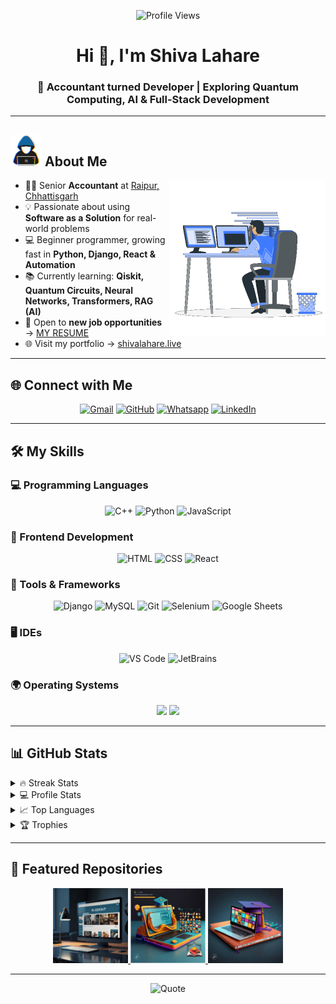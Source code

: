 <p align="center"> 
  <img src="https://komarev.com/ghpvc/?username=shivalahare&label=Profile%20views&color=0047AB&style=plastic" alt="Profile Views"/>
</p>

<h1 align="center">Hi 👋, I'm Shiva Lahare</h1>
<h3 align="center">🚀 Accountant turned Developer | Exploring Quantum Computing, AI & Full-Stack Development</h3>

---

## <picture><img src ="https://raw.githubusercontent.com/shivalahare/shivalahare/main/about_me.gif" width = 50px></picture> About Me

<picture> 
  <img align="right" src="https://raw.githubusercontent.com/shivalahare/shivalahare/main/Right_Side.gif" width="250px">
</picture>

- 👨‍💼 Senior **Accountant** at [Raipur, Chhattisgarh](https://maps.app.goo.gl/6z8YikhbrVEuMJBc7)  
- 💡 Passionate about using **Software as a Solution** for real-world problems  
- 💻 Beginner programmer, growing fast in **Python, Django, React & Automation**  
- 📚 Currently learning: **Qiskit, Quantum Circuits, Neural Networks, Transformers, RAG (AI)**  
- 🤝 Open to **new job opportunities** → [MY RESUME]()  
- 🌐 Visit my portfolio → [shivalahare.live](https://shivalahare.live)  

---

## 🌐 Connect with Me
<p align="center">
	<a href="mailto:shiva.lahare@gmail.com"><img src="https://img.shields.io/badge/gmail-%23EA4335.svg?style=plastic&logo=gmail&logoColor=white" alt="Gmail"/></a>
	<a href="https://github.com/shivalahare"><img src="https://img.shields.io/badge/github-%23181717.svg?style=plastic&logo=github&logoColor=white" alt="GitHub"/></a>
	<a href="https://wa.me/+917879712919"><img src="https://img.shields.io/badge/whatsapp-%2325D366.svg?style=plastic&logo=whatsapp&logoColor=white" alt="Whatsapp"/></a>
	<a href="https://www.linkedin.com/in/shiva-lahare-203a46121/"><img src="https://img.shields.io/badge/linkedin-%230A66C2.svg?style=plastic&logo=linkedin&logoColor=white" alt="LinkedIn"/></a>
</p>

---

## 🛠️ My Skills  

### 💻 Programming Languages
<p align="center"> 
  <img alt="C++" src="https://img.shields.io/badge/C++%20-%2300599C.svg?style=plastic&logo=c%2B%2B&logoColor=white"/>
  <img alt="Python" src="https://img.shields.io/badge/Python-%2314354C.svg?style=plastic&logo=python&logoColor=white"/>
  <img alt="JavaScript" src="https://img.shields.io/badge/JavaScript-%23F7DF1E.svg?style=plastic&logo=javascript&logoColor=black"/>
</p>

### 🎨 Frontend Development
<p align="center">
  <img alt="HTML" src="https://img.shields.io/badge/HTML5-%23E34F26.svg?style=plastic&logo=html5&logoColor=white"/>
  <img alt="CSS" src="https://img.shields.io/badge/CSS3-%231572B6.svg?style=plastic&logo=css3&logoColor=white"/>
  <img alt="React" src="https://img.shields.io/badge/React-%2361DAFB.svg?style=plastic&logo=react&logoColor=black"/>
</p>

### 🧰 Tools & Frameworks
<p align="center">
  <img alt="Django" src="https://img.shields.io/badge/django-%23092E20.svg?style=plastic&logo=django&logoColor=white"/>
  <img alt="MySQL" src="https://img.shields.io/badge/mysql-%234479A1.svg?style=plastic&logo=mysql&logoColor=white"/>
  <img alt="Git" src="https://img.shields.io/badge/Git-%23F05033.svg?style=plastic&logo=git&logoColor=white"/>
  <img alt="Selenium" src="https://img.shields.io/badge/Selenium-%2343B02A.svg?style=plastic&logo=selenium&logoColor=white"/>
  <img alt="Google Sheets" src="https://img.shields.io/badge/Google%20Sheets-%2334A853.svg?style=plastic&logo=google%20sheets&logoColor=white"/>
</p>

### 🖥 IDEs
<p align="center">
  <img alt="VS Code" src="https://img.shields.io/badge/VS%20Code-0078d7.svg?style=plastic&logo=visual-studio-code&logoColor=white"/>
  <img alt="JetBrains" src="https://img.shields.io/badge/JetBrains-%23000000.svg?style=plastic&logo=jetbrains&logoColor=white"/>
</p>

### 🌍 Operating Systems
<p align="center">
  <img src="https://img.shields.io/badge/Linux-FCC624?style=plastic&logo=linux&logoColor=black"/>
  <img src="https://img.shields.io/badge/Windows-0078D6?style=plastic&logo=windows&logoColor=white"/>
</p>

---

## 📊 GitHub Stats

<details>
<summary>🔥 Streak Stats</summary>
<p align="center">
  <img src="https://streak-stats.demolab.com?user=shivalahare&theme=tokyonight&hide_border=true" alt="GitHub Streak"/>
</p>
</details>

<details>
<summary>💻 Profile Stats</summary>
<p align="center">
  <img src="https://github-readme-stats.vercel.app/api?username=shivalahare&show_icons=true&theme=tokyonight" alt="GitHub Stats"/>
</p>
</details>

<details>
<summary>📈 Top Languages</summary>
<p align="center">
  <img src="https://github-readme-stats.vercel.app/api/top-langs/?username=shivalahare&layout=compact&theme=tokyonight" alt="Top Languages"/>
</p>
</details>

<details>
<summary>🏆 Trophies</summary>
<p align="center">
  <img src="https://github-profile-trophy.vercel.app/?username=shivalahare&theme=tokyonight&row=2&column=4" alt="Trophies"/>
</p>
</details>

---

## 📂 Featured Repositories
<p align="center">
  <a href="https://github.com/shivalahare/e-commerce-website">
    <img src="https://github.com/shivalahare/e-commerce-website/blob/main/WhatsApp%20Image%202024-09-25%20at%2012.43.38%20PM.jpeg" width=120 />
  </a>
  <a href="https://github.com/shivalahare/task-management-system">
    <img src="https://github.com/shivalahare/task-management-system/blob/main/WhatsApp%20Image%202024-09-25%20at%2012.42.27%20PM.jpeg" width=120 />
  </a>
  <a href="https://github.com/shivalahare/student-management-system">
    <img src="https://github.com/shivalahare/student-management-system/blob/main/WhatsApp%20Image%202024-09-25%20at%2012.40.48%20PM.jpeg" width=120 />
  </a>
</p>

---

<p align="center">
  <img src="https://quotes-github-readme.vercel.app/api?type=horizontal&theme=tokyonight&animation=grow_out_in&quoteCategory=programming" alt="Quote"/>
</p>
